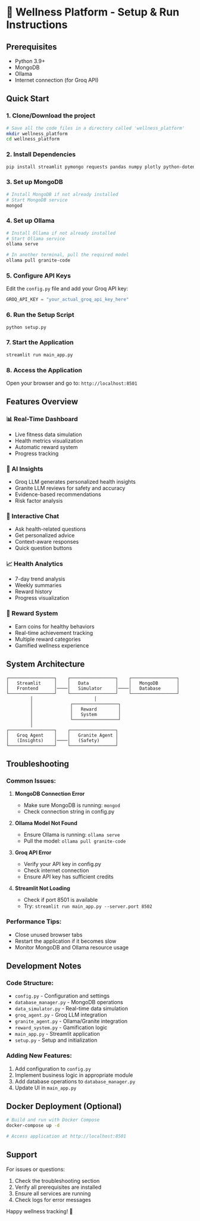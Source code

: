 # 🌟 Wellness Platform - Setup & Run Instructions

## Prerequisites
- Python 3.9+
- MongoDB
- Ollama
- Internet connection (for Groq API)

## Quick Start

### 1. Clone/Download the project
```bash
# Save all the code files in a directory called 'wellness_platform'
mkdir wellness_platform
cd wellness_platform
```

### 2. Install Dependencies
```bash
pip install streamlit pymongo requests pandas numpy plotly python-dotenv scikit-learn schedule
```

### 3. Set up MongoDB
```bash
# Install MongoDB if not already installed
# Start MongoDB service
mongod
```

### 4. Set up Ollama
```bash
# Install Ollama if not already installed
# Start Ollama service
ollama serve

# In another terminal, pull the required model
ollama pull granite-code
```

### 5. Configure API Keys
Edit the `config.py` file and add your Groq API key:
```python
GROQ_API_KEY = "your_actual_groq_api_key_here"
```

### 6. Run the Setup Script
```bash
python setup.py
```

### 7. Start the Application
```bash
streamlit run main_app.py
```

### 8. Access the Application
Open your browser and go to: `http://localhost:8501`

## Features Overview

### 📊 Real-Time Dashboard
- Live fitness data simulation
- Health metrics visualization
- Automatic reward system
- Progress tracking

### 🤖 AI Insights
- Groq LLM generates personalized health insights
- Granite LLM reviews for safety and accuracy
- Evidence-based recommendations
- Risk factor analysis

### 💬 Interactive Chat
- Ask health-related questions
- Get personalized advice
- Context-aware responses
- Quick question buttons

### 📈 Health Analytics
- 7-day trend analysis
- Weekly summaries
- Reward history
- Progress visualization

### 🎁 Reward System
- Earn coins for healthy behaviors
- Real-time achievement tracking
- Multiple reward categories
- Gamified wellness experience

## System Architecture

```
┌─────────────────┐    ┌─────────────────┐    ┌─────────────────┐
│   Streamlit     │    │   Data          │    │   MongoDB       │
│   Frontend      │────│   Simulator     │────│   Database      │
└─────────────────┘    └─────────────────┘    └─────────────────┘
         │                       │
         │              ┌─────────────────┐
         │              │   Reward        │
         │              │   System        │
         │              └─────────────────┘
         │
┌─────────────────┐    ┌─────────────────┐
│   Groq Agent    │    │   Granite Agent │
│   (Insights)    │────│   (Safety)      │
└─────────────────┘    └─────────────────┘
```

## Troubleshooting

### Common Issues:

1. **MongoDB Connection Error**
   - Make sure MongoDB is running: `mongod`
   - Check connection string in config.py

2. **Ollama Model Not Found**
   - Ensure Ollama is running: `ollama serve`
   - Pull the model: `ollama pull granite-code`

3. **Groq API Error**
   - Verify your API key in config.py
   - Check internet connection
   - Ensure API key has sufficient credits

4. **Streamlit Not Loading**
   - Check if port 8501 is available
   - Try: `streamlit run main_app.py --server.port 8502`

### Performance Tips:
- Close unused browser tabs
- Restart the application if it becomes slow
- Monitor MongoDB and Ollama resource usage

## Development Notes

### Code Structure:
- `config.py` - Configuration and settings
- `database_manager.py` - MongoDB operations
- `data_simulator.py` - Real-time data simulation
- `groq_agent.py` - Groq LLM integration
- `granite_agent.py` - Ollama/Granite integration
- `reward_system.py` - Gamification logic
- `main_app.py` - Streamlit application
- `setup.py` - Setup and initialization

### Adding New Features:
1. Add configuration to `config.py`
2. Implement business logic in appropriate module
3. Add database operations to `database_manager.py`
4. Update UI in `main_app.py`

## Docker Deployment (Optional)

```bash
# Build and run with Docker Compose
docker-compose up -d

# Access application at http://localhost:8501
```

## Support

For issues or questions:
1. Check the troubleshooting section
2. Verify all prerequisites are installed
3. Ensure all services are running
4. Check logs for error messages

Happy wellness tracking! 🌟